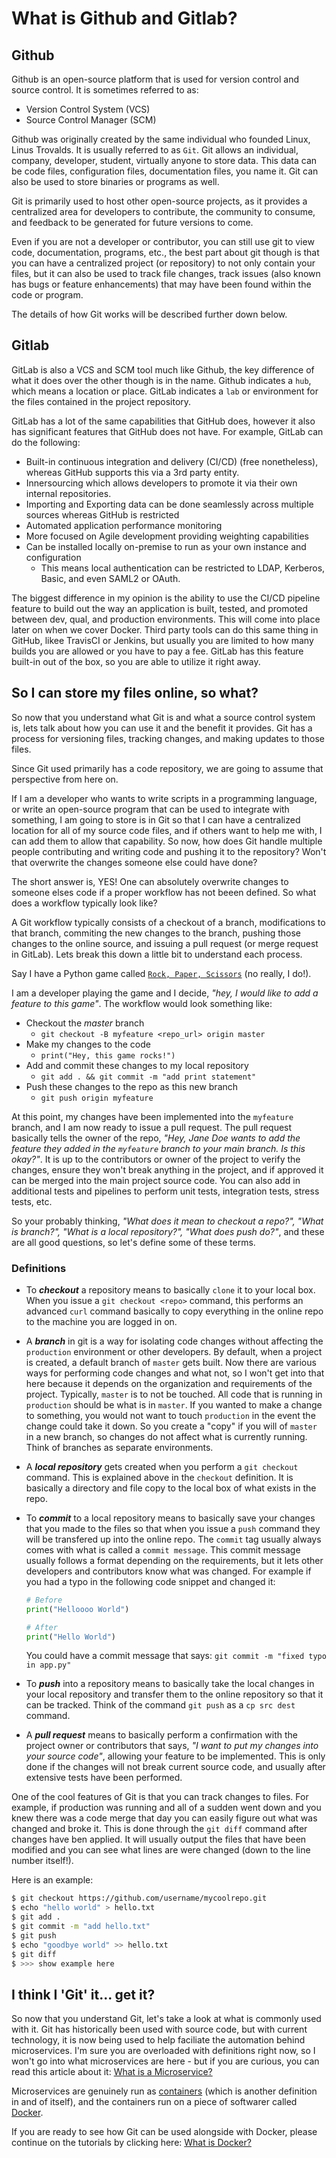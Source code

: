 # What is Github and Gitlab?

## Github
Github is an open-source platform that is used for version control and source control. It is sometimes referred to as:
 - Version Control System (VCS)
 - Source Control Manager (SCM)

 Github was originally created by the same individual who founded Linux, Linus Trovalds. It is usually referred to as `Git`. Git allows an individual, company, developer, student, virtually anyone to store data. This data can be code files, configuration files, documentation files, you name it. Git can also be used to store binaries or programs as well.

 Git is primarily used to host other open-source projects, as it provides a centralized area for developers to contribute, the community to consume, and feedback to be generated for future versions to come.

 Even if you are not a developer or contributor, you can still use git to view code, documentation, programs, etc., the best part about git though is that you can have a centralized project (or repository) to not only contain your files, but it can also be used to track file changes, track issues (also known has bugs or feature enhancements) that may have been found within the code or program. 

 The details of how Git works will be described further down below.

 ## Gitlab

 GitLab is also a VCS and SCM tool much like Github, the key difference of what it does over the other though is in the name. Github indicates a `hub`, which means a location or place. GitLab indicates a `lab` or environment for the files contained in the project repository. 

 GitLab has a lot of the same capabilities that GitHub does, however it also has significant features that GitHub does not have. For example, GitLab can do the following:
  - Built-in continuous integration and delivery (CI/CD) (free nonetheless), whereas GitHub supports this via a 3rd party entity.
  - Innersourcing which allows developers to promote it via their own internal repositories.
  - Importing and Exporting data can be done seamlessly across multiple sources whereas GitHub is restricted
  - Automated application performance monitoring
  - More focused on Agile development providing weighting capabilities
  - Can be installed locally on-premise to run as your own instance and configuration
    - This means local authentication can be restricted to LDAP, Kerberos, Basic, and even SAML2 or OAuth.

The biggest difference in my opinion is the ability to use the CI/CD pipeline feature to build out the way an application is built, tested, and promoted between dev, qual, and production environments. This will come into place later on when we cover Docker. Third party tools can do this same thing in GitHub, likee TravisCI or Jenkins, but usually you are limited to how many builds you are allowed or you have to pay a fee. GitLab has this feature built-in out of the box, so you are able to utilize it right away.

## So I can store my files online, so what?

So now that you understand what Git is and what a source control system is, lets talk about how you can use it and the benefit it provides. Git has a process for versioning files, tracking changes, and making updates to those files.

Since Git used primarily has a code repository, we are going to assume that perspective from here on.

If I am a developer who wants to write scripts in a programming language, or write an open-source program that can be used to integrate with something, I am going to store is in Git so that I can have a centralized location for all of my source code files, and if others want to help me with, I can add them to allow that capability. So now, how does Git handle multiple people contributing and writing code and pushing it to the repository? Won't that overwrite the changes someone else could have done?

The short answer is, YES! One can absolutely overwrite changes to someone elses code if a proper workflow has not beeen defined. So what does a workflow typically look like?

A Git workflow typically consists of a checkout of a branch, modifications to that branch, commiting the new changes to the branch, pushing those changes to the online source, and issuing a pull request (or merge request in GitLab). Lets break this down a little bit to understand each process.

Say I have a Python game called [`Rock, Paper, Scissors`](https://github.com/jbmcfarlin31/python-rock-paper-scissors) (no really, I do!).

I am a developer playing the game and I decide, _"hey, I would like to add a feature to this game"_. The workflow would look something like:
- Checkout the *master* branch
  - `git checkout -B myfeature <repo_url> origin master`
- Make my changes to the code
  - `print("Hey, this game rocks!")`
- Add and commit these changes to my local repository
  - `git add . && git commit -m "add print statement"`
- Push these changes to the repo as this new branch
  - `git push origin myfeature`

At this point, my changes have been implemented into the `myfeature` branch, and I am now ready to issue a pull request. The pull request basically tells the owner of the repo, _"Hey, Jane Doe wants to add the feature they added in the `myfeature` branch to your main branch. Is this okay?"_. It is up to the contributors or owner of the project to verify the changes, ensure they won't break anything in the project, and if approved it can be merged into the main project source code. You can also add in additional tests and pipelines to perform unit tests, integration tests, stress tests, etc.

So your probably thinking, _"What does it mean to checkout a repo?", "What is branch?", "What is a local repository?", "What does push do?"_, and  these are all good questions, so let's define some of these terms.
### Definitions

- To <b>_checkout_</b> a repository means to basically `clone` it to your local box. When you issue a `git checkout <repo>` command, this performs an advanced `curl` command basically to copy everything in the online repo to the machine you are logged in on.

- A <b>_branch_</b> in git is a way for isolating code changes without affecting the `production` environment or other developers. By default, when a project is created, a default branch of `master` gets built. Now there are various ways for performing code changes and what not, so I won't get into that here because it depends on the organization and requirements of the project. Typically, `master` is to not be touched. All code that is running in `production` should be what is in `master`. If you wanted to make a change to something, you would not want to touch `production` in the event the change could take it down. So you create a "copy" if you will of `master` in a new branch, so changes do not affect what is currently running. Think of branches as separate environments.

- A <b>_local repository_</b> gets created when you perform a `git checkout` command. This is explained above in the `checkout` definition. It is basically a directory and file copy to the local box of what exists in the repo.

- To <b>_commit_</b> to a local repository means to basically save your changes that you made to the files so that when you issue a `push` command they will be transfered up into the online repo. The `commit` tag usually always comes with what is called a `commit message`. This commit message usually follows a format depending on the requirements, but it lets other developers and contributors know what was changed. For example if you had a typo in the following code snippet and changed it:
  ```python
  # Before
  print("Helloooo World")

  # After
  print("Hello World")
  ```
  You could have a commit message that says:
  `git commit -m "fixed typo in app.py"`

- To <b>_push_</b> into a repository means to basically take the local changes in your local repository and transfer them to the online repository so that it can be tracked. Think of the command `git push` as a `cp src dest` command.

- A <b>_pull request_</b> means to basically perform a confirmation with the project owner or contributors that says, _"I want to put my changes into your source code"_, allowing your feature to be implemented. This is only done if the changes will not break current source code, and usually after extensive tests have been performed.

One of the cool features of Git is that you can track changes to files. For example, if production was running and all of a sudden went down and you knew there was a code merge that day you can easily figure out what was changed and broke it. This is done through the `git diff` command after changes have ben applied. It will usually output the files that have been modified and you can see what lines are were changed (down to the line number itself!).

Here is an example:
```bash
$ git checkout https://github.com/username/mycoolrepo.git
$ echo "hello world" > hello.txt
$ git add .
$ git commit -m "add hello.txt"
$ git push
$ echo "goodbye world" >> hello.txt
$ git diff
$ >>> show example here
```

## I think I 'Git' it... get it?

So now that you understand Git, let's take a look at what is commonly used with it. Git has historically been used with source code, but with current technology, it is now being used to help faciliate the automation behind microservices. I'm sure you are overloaded with definitions right now, so I won't go into what microservices are here - but if you are curious, you can read this article about it: [What is a Microservice?](https://microservices.io/)

Microservices are genuinely run as [containers](https://www.docker.com/resources/what-container) (which is another definition in and of itself), and the containers run on a piece of softwarer called [Docker](https://www.docker.com/). 

If you are ready to see how Git can be used alongside with Docker, please continue on the tutorials by clicking here: [What is Docker?](https://github.com/jbmcfarlin31/git-and-docker-tutorial/what-is-docker.md)